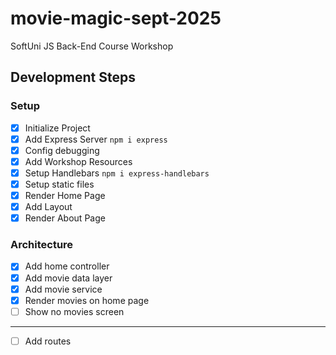 # movie-magic-sept-2025
SoftUni JS Back-End Course Workshop

## Development Steps

### Setup
 - [x] Initialize Project
 - [x] Add Express Server `npm i express`
 - [x] Config debugging
 - [x] Add Workshop Resources
 - [x] Setup Handlebars `npm i express-handlebars`
 - [x] Setup static files
 - [x] Render Home Page
 - [x] Add Layout
 - [x] Render About Page
### Architecture
 - [x] Add home controller
 - [x] Add movie data layer
 - [x] Add movie service
 - [x] Render movies on home page
 - [ ] Show no movies screen
---
 - [ ] Add routes


